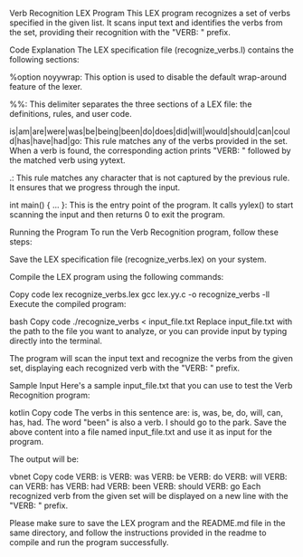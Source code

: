 Verb Recognition LEX Program
This LEX program recognizes a set of verbs specified in the given list. It scans input text and identifies the verbs from the set, providing their recognition with the "VERB: " prefix.

Code Explanation
The LEX specification file (recognize_verbs.l) contains the following sections:

%option noyywrap: This option is used to disable the default wrap-around feature of the lexer.

%%: This delimiter separates the three sections of a LEX file: the definitions, rules, and user code.

is|am|are|were|was|be|being|been|do|does|did|will|would|should|can|could|has|have|had|go: This rule matches any of the verbs provided in the set. When a verb is found, the corresponding action prints "VERB: " followed by the matched verb using yytext.

.: This rule matches any character that is not captured by the previous rule. It ensures that we progress through the input.

int main() { ... }: This is the entry point of the program. It calls yylex() to start scanning the input and then returns 0 to exit the program.

Running the Program
To run the Verb Recognition program, follow these steps:

Save the LEX specification file (recognize_verbs.lex) on your system.

Compile the LEX program using the following commands:

Copy code
lex recognize_verbs.lex
gcc lex.yy.c -o recognize_verbs -ll
Execute the compiled program:

bash
Copy code
./recognize_verbs < input_file.txt
Replace input_file.txt with the path to the file you want to analyze, or you can provide input by typing directly into the terminal.

The program will scan the input text and recognize the verbs from the given set, displaying each recognized verb with the "VERB: " prefix.

Sample Input
Here's a sample input_file.txt that you can use to test the Verb Recognition program:

kotlin
Copy code
The verbs in this sentence are: is, was, be, do, will, can, has, had.
The word "been" is also a verb.
I should go to the park.
Save the above content into a file named input_file.txt and use it as input for the program.

The output will be:

vbnet
Copy code
VERB: is
VERB: was
VERB: be
VERB: do
VERB: will
VERB: can
VERB: has
VERB: had
VERB: been
VERB: should
VERB: go
Each recognized verb from the given set will be displayed on a new line with the "VERB: " prefix.

Please make sure to save the LEX program and the README.md file in the same directory, and follow the instructions provided in the readme to compile and run the program successfully.